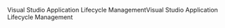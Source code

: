 <span data-ttu-id="2674e-101">Visual Studio Application Lifecycle Management</span><span class="sxs-lookup"><span data-stu-id="2674e-101">Visual Studio Application Lifecycle Management</span></span>